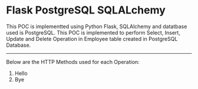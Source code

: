 # Flask PostgreSQL SQLALchemy
This POC is implementted using Python Flask, SQLAlchemy and datatbase used is PostgreSQL. This POC is implemented to perform Select, Insert, Update and Delete Operation in Employee table created in PostgreSQL Database. 
____________________________________________________________________________________________________________________________________

Below are the HTTP Methods used for each Operation:
1. Hello
2. Bye
